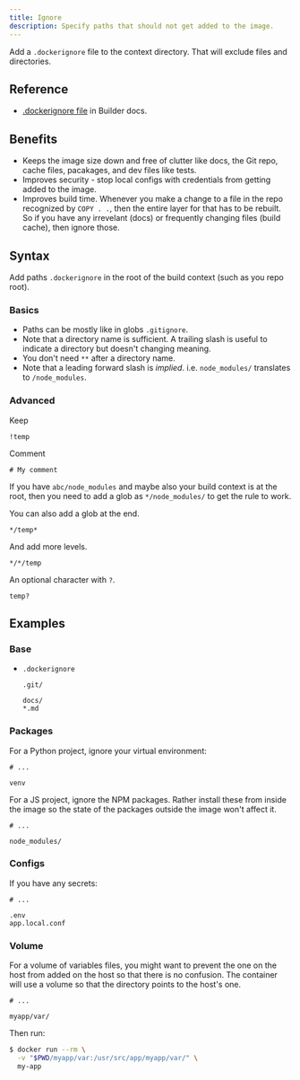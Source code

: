 ```yaml
---
title: Ignore
description: Specify paths that should not get added to the image.
---
```


Add a `.dockerignore` file to the context directory. That will exclude files and directories.


## Reference

- [.dockerignore file](https://docs.docker.com/engine/reference/builder/#dockerignore-file) in Builder docs.


## Benefits

- Keeps the image size down and free of clutter like docs, the Git repo, cache files, pacakages, and dev files like tests.
- Improves security - stop local configs with credentials from getting added to the image.
- Improves build time. Whenever you make a change to a file in the repo recognized by `COPY . .`, then the entire layer for that has to be rebuilt. So if you have any irrevelant (docs) or frequently changing files (build cache), then ignore those.


## Syntax

Add paths `.dockerignore` in the root of the build context (such as you repo root).

### Basics

- Paths can be mostly like in globs `.gitignore`. 
- Note that a directory name is sufficient. A trailing slash is useful to indicate a directory but doesn't changing meaning.
- You don't need `**` after a directory name. 
- Note that a leading forward slash is _implied_. i.e. `node_modules/` translates to `/node_modules`.

### Advanced

Keep

```
!temp
```

Comment
```
# My comment
```

If you have `abc/node_modules` and maybe also your build context is at the root, then you need to add a glob as `*/node_modules/` to get the rule to work.

You can also add a glob at the end.

```
*/temp*
```

And add more levels.

```
*/*/temp
```

An optional character with `?`.

```
temp?
```


## Examples

### Base

- `.dockerignore`
    ```
    .git/

    docs/
    *.md
    ```
    
### Packages

For a Python project, ignore your virtual environment:

```
# ...

venv
```

For a JS project, ignore the NPM packages. Rather install these from inside the image so the state of the packages outside the image won't affect it.

```
# ...

node_modules/
```

### Configs

If you have any secrets:

```
# ...

.env
app.local.conf
```

### Volume

For a volume of variables files, you might want to prevent the one on the host from added on the host so that there is no confusion. The container will use a volume so that the directory points to the host's one.

```
# ...

myapp/var/
```

Then run:

```sh
$ docker run --rm \
  -v "$PWD/myapp/var:/usr/src/app/myapp/var/" \
  my-app
```
